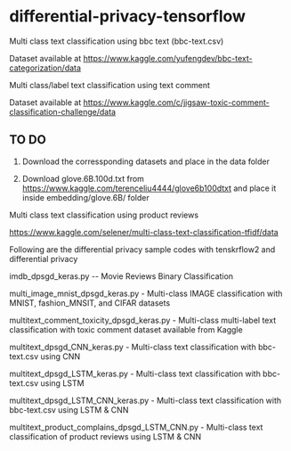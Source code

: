 # differential-privacy-tensorflow

Multi class text classification using bbc text (bbc-text.csv)

Dataset available at https://www.kaggle.com/yufengdev/bbc-text-categorization/data


Multi class/label text classification using text comment

Dataset available at https://www.kaggle.com/c/jigsaw-toxic-comment-classification-challenge/data


TO DO
------

1. Download the corressponding datasets and place in the data folder

2. Download glove.6B.100d.txt from https://www.kaggle.com/terenceliu4444/glove6b100dtxt and place it inside embedding/glove.6B/ folder



Multi class text classification using product reviews 

https://www.kaggle.com/selener/multi-class-text-classification-tfidf/data


Following are the differential privacy sample codes with tenskrflow2 and differential privacy


imdb_dpsgd_keras.py -- Movie Reviews Binary Classification

multi_image_mnist_dpsgd_keras.py - Multi-class IMAGE classification with MNIST, fashion_MNSIT, and CIFAR datasets

multitext_comment_toxicity_dpsgd_keras.py - Multi-class multi-label text classification with toxic comment dataset available from Kaggle

multitext_dpsgd_CNN_keras.py - Multi-class text classification with bbc-text.csv using CNN

multitext_dpsgd_LSTM_keras.py - Multi-class text classification with bbc-text.csv using LSTM

multitext_dpsgd_LSTM_CNN_keras.py - Multi-class text classification with bbc-text.csv using LSTM & CNN

multitext_product_complains_dpsgd_LSTM_CNN.py - Multi-class text classification of product reviews using LSTM & CNN



